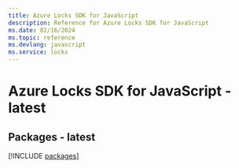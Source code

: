 ```yaml
---
title: Azure Locks SDK for JavaScript
description: Reference for Azure Locks SDK for JavaScript
ms.date: 02/16/2024
ms.topic: reference
ms.devlang: javascript
ms.service: locks
---
```

# Azure Locks SDK for JavaScript - latest
## Packages - latest
[!INCLUDE [packages](locks-index.md)]